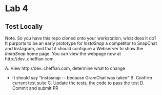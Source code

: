 # Lab 4


## Test Locally

Note. So you have this repo cloned onto your workstation, what does it do? It purports to be an early prototype for _InstaSnap_ a competitor to SnapChat and Instagram, and that it should configure a Webserver to show the _InstaSnap_ home page. You can view the webpage now at http://dev.<fluxx>.cheffian.com.

A. View http://dev.<fluxx>.cheffian.com, determine what to change<br>
  - It should say "Instasnap -- because GramChat was taken"
B. Confirm current test suite
C. Update the tests, the code to pass the test
D. Commit and submit PR
